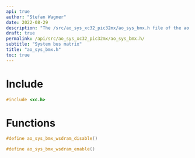 ```yaml
---
api: true
author: "Stefan Wagner"
date: 2022-08-29
description: "The /src/ao_sys_xc32_pic32mx/ao_sys_bmx.h file of the ao real-time operating system."
draft: true
permalink: /api/src/ao_sys_xc32_pic32mx/ao_sys_bmx.h/
subtitle: "System bus matrix"
title: "ao_sys_bmx.h"
toc: true
---
```


# Include

```c
#include <xc.h>
```

# Functions

```c
#define ao_sys_bmx_wsdram_disable()
```

```c
#define ao_sys_bmx_wsdram_enable()
```
